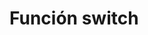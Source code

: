 ﻿---
SidebarGroup: "Funciones de conversión y selección"
Autogenerated: true
---

# Función  switch


